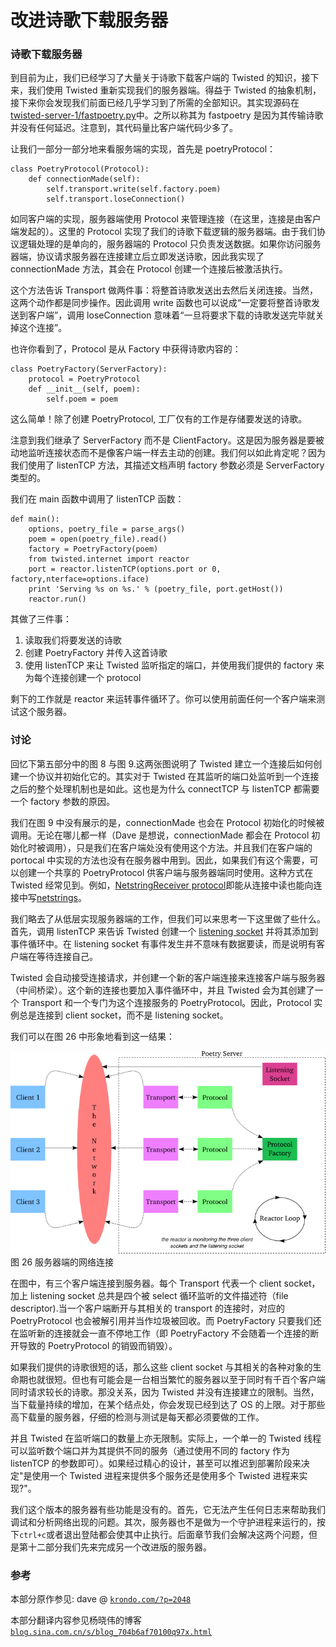 # 改进诗歌下载服务器

### 诗歌下载服务器

到目前为止，我们已经学习了大量关于诗歌下载客户端的 Twisted 的知识，接下来，我们使用 Twisted 重新实现我们的服务器端。得益于 Twisted 的抽象机制，接下来你会发现我们前面已经几乎学习到了所需的全部知识。其实现源码在[twisted-server-1/fastpoetry.py](http://github.com/jdavisp3/twisted-intro/blob/master/twisted-server-1/fastpoetry.py#L1)中。之所以称其为 fastpoetry 是因为其传输诗歌并没有任何延迟。注意到，其代码量比客户端代码少多了。

让我们一部分一部分地来看服务端的实现，首先是 poetryProtocol：

```
class PoetryProtocol(Protocol):
    def connectionMade(self):
        self.transport.write(self.factory.poem)
        self.transport.loseConnection() 
```

如同客户端的实现，服务器端使用 Protocol 来管理连接（在这里，连接是由客户端发起的）。这里的 Protocol 实现了我们的诗歌下载逻辑的服务器端。由于我们协议逻辑处理的是单向的，服务器端的 Protocol 只负责发送数据。如果你访问服务器端，协议请求服务器在连接建立后立即发送诗歌，因此我实现了 connectionMade 方法，其会在 Protocol 创建一个连接后被激活执行。

这个方法告诉 Transport 做两件事：将整首诗歌发送出去然后关闭连接。当然，这两个动作都是同步操作。因此调用 write 函数也可以说成“一定要将整首诗歌发送到客户端”，调用 loseConnection 意味着“一旦将要求下载的诗歌发送完毕就关掉这个连接”。

也许你看到了，Protocol 是从 Factory 中获得诗歌内容的：

```
class PoetryFactory(ServerFactory):
    protocol = PoetryProtocol
    def __init__(self, poem):
        self.poem = poem 
```

这么简单！除了创建 PoetryProtocol, 工厂仅有的工作是存储要发送的诗歌。

注意到我们继承了 ServerFactory 而不是 ClientFactory。这是因为服务器是要被动地监听连接状态而不是像客户端一样去主动的创建。我们何以如此肯定呢？因为我们使用了 listenTCP 方法，其描述文档声明 factory 参数必须是 ServerFactory 类型的。

我们在 main 函数中调用了 listenTCP 函数：

```
def main():
    options, poetry_file = parse_args()
    poem = open(poetry_file).read()
    factory = PoetryFactory(poem)
    from twisted.internet import reactor
    port = reactor.listenTCP(options.port or 0, factory,nterface=options.iface)
    print 'Serving %s on %s.' % (poetry_file, port.getHost())
    reactor.run() 
```

其做了三件事：

1.  读取我们将要发送的诗歌
2.  创建 PoetryFactory 并传入这首诗歌
3.  使用 listenTCP 来让 Twisted 监听指定的端口，并使用我们提供的 factory 来为每个连接创建一个 protocol

剩下的工作就是 reactor 来运转事件循环了。你可以使用前面任何一个客户端来测试这个服务器。

### 讨论

回忆下第五部分中的图 8 与图 9.这两张图说明了 Twisted 建立一个连接后如何创建一个协议并初始化它的。其实对于 Twisted 在其监听的端口处监听到一个连接之后的整个处理机制也是如此。这也是为什么 connectTCP 与 listenTCP 都需要一个 factory 参数的原因。

我们在图 9 中没有展示的是，connectionMade 也会在 Protocol 初始化的时候被调用。无论在哪儿都一样（Dave 是想说，connectionMade 都会在 Protocol 初始化时被调用），只是我们在客户端处没有使用这个方法。并且我们在客户端的 portocal 中实现的方法也没有在服务器中用到。因此，如果我们有这个需要，可以创建一个共享的 PoetryProtocol 供客户端与服务器端同时使用。这种方式在 Twisted 经常见到。例如，[NetstringReceiver protocol](http://twistedmatrix.com/trac/browser/tags/releases/twisted-8.2.0/twisted/protocols/basic.py#L31)即能从连接中读也能向连接中写[netstrings](http://en.wikipedia.org/wiki/Netstrings)。

我们略去了从低层实现服务器端的工作，但我们可以来思考一下这里做了些什么。首先，调用 listenTCP 来告诉 Twisted 创建一个 [listening socket](http://en.wikipedia.org/wiki/Berkeley_sockets#listen.28.29) 并将其添加到事件循环中。在 listening socket 有事件发生并不意味有数据要读，而是说明有客户端在等待连接自己。

Twisted 会自动接受连接请求，并创建一个新的客户端连接来连接客户端与服务器（中间桥梁）。这个新的连接也要加入事件循环中，并且 Twisted 会为其创建了一个 Transport 和一个专门为这个连接服务的 PoetryProtocol。因此，Protocol 实例总是连接到 client socket，而不是 listening socket。

我们可以在图 26 中形象地看到这一结果：

![服务器端的网络连接](img/p11_server-1.png "服务器端的网络连接")图 26 服务器端的网络连接

在图中，有三个客户端连接到服务器。每个 Transport 代表一个 client socket，加上 listening socket 总共是四个被 select 循环监听的文件描述符（file descriptor).当一个客户端断开与其相关的 transport 的连接时，对应的 PoetryProtocol 也会被解引用并当作垃圾被回收。而 PoetryFactory 只要我们还在监听新的连接就会一直不停地工作（即 PoetryFactory 不会随着一个连接的断开导致的 PoetryProtocol 的销毁而销毁）。

如果我们提供的诗歌很短的话，那么这些 client socket 与其相关的各种对象的生命期也就很短。但也有可能会是一台相当繁忙的服务器以至于同时有千百个客户端同时请求较长的诗歌。那没关系，因为 Twisted 并没有连接建立的限制。当然，当下载量持续的增加，在某个结点处，你会发现已经到达了 OS 的上限。对于那些高下载量的服务器，仔细的检测与测试是每天都必须要做的工作。

并且 Twisted 在监听端口的数量上亦无限制。实际上，一个单一的 Twisted 线程可以监听数个端口并为其提供不同的服务（通过使用不同的 factory 作为 listenTCP 的参数即可）。如果经过精心的设计，甚至可以推迟到部署阶段来决定"是使用一个 Twisted 进程来提供多个服务还是使用多个 Twisted 进程来实现?"。

我们这个版本的服务器有些功能是没有的。首先，它无法产生任何日志来帮助我们调试和分析网络出现的问题。其次，服务器也不是做为一个守护进程来运行的，按下`ctrl+c`或者退出登陆都会使其中止执行。后面章节我们会解决这两个问题，但是第十二部分我们先来完成另一个改进版的服务器。

### 参考

本部分原作参见: dave @ [`krondo.com/?p=2048`](http://krondo.com/?p=2048)

本部分翻译内容参见杨晓伟的博客 [`blog.sina.com.cn/s/blog_704b6af70100q97x.html`](http://blog.sina.com.cn/s/blog_704b6af70100q97x.html)